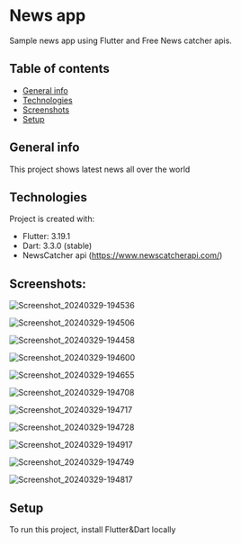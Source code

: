 #  News app 
Sample news app using Flutter and Free News catcher apis.

## Table of contents
* [General info](#general-info)
* [Technologies](#technologies)
* [Screenshots](#screenshots)
* [Setup](#setup)

## General info
This project shows latest news all over the world
	
## Technologies
Project is created with:
* Flutter: 3.19.1
* Dart: 3.3.0 (stable)
* NewsCatcher api (https://www.newscatcherapi.com/)

## Screenshots:

![Screenshot_20240329-194536](https://github.com/Abdurahmon727/News-app/assets/92048454/3ae43225-0dcb-4278-af1b-13dbed3ac61e)

![Screenshot_20240329-194506](https://github.com/Abdurahmon727/News-app/assets/92048454/f59bc420-d2a8-4d04-8e01-ccb6160d10b0)

![Screenshot_20240329-194458](https://github.com/Abdurahmon727/News-app/assets/92048454/2cc3bcf4-0ff0-48f3-8fbf-32f4508ef0d3)

![Screenshot_20240329-194600](https://github.com/Abdurahmon727/News-app/assets/92048454/6fb39530-68e2-4ea6-8d3e-71b50f532ca3)

![Screenshot_20240329-194655](https://github.com/Abdurahmon727/News-app/assets/92048454/56103735-a310-4b79-9d2a-953792da161f)

![Screenshot_20240329-194708](https://github.com/Abdurahmon727/News-app/assets/92048454/f6562f09-f439-48f6-ae8f-dce6e7c08ce5)

![Screenshot_20240329-194717](https://github.com/Abdurahmon727/News-app/assets/92048454/aec899f1-c32a-4744-b4f7-c656c7bffb02)

![Screenshot_20240329-194728](https://github.com/Abdurahmon727/News-app/assets/92048454/a5ef0b28-260b-4066-8d4d-e2b556feedc9)

![Screenshot_20240329-194917](https://github.com/Abdurahmon727/News-app/assets/92048454/3b296aec-2bf0-41b5-9681-edcbe147b015)

![Screenshot_20240329-194749](https://github.com/Abdurahmon727/News-app/assets/92048454/66559f25-2e5b-4e19-b22d-4fab75d82c89)

![Screenshot_20240329-194817](https://github.com/Abdurahmon727/News-app/assets/92048454/f840c5d6-b603-43a5-b73a-ab50aa58f0d0)

	
## Setup
To run this project, install Flutter&Dart locally


  
  



